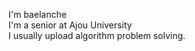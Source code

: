 I'm baelanche<br/>
I'm a senior at Ajou University<br/>
I usually upload algorithm problem solving.<br/>


<!---
baelanche/baelanche is a ✨ special ✨ repository because its `README.md` (this file) appears on your GitHub profile.
You can click the Preview link to take a look at your changes.
--->

